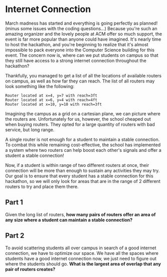 # Internet Connection

March madness has started and everything is going perfectly as planned! (minus some issues with the coding questions...) Because you're such an amazing organizer and the lovely people at ACM
offer so much support, the event is far more popular than anyone could have imagined. It's nearly time to host the hackathon, and you're beginning to realize that it's almost impossible to pack
everyone into the Computer Science building for this event. The concern now is, where can we put students on campus so that they still have access to a strong internet connection throughout the hackathon?

Thankfully, you managed to get a list of all the locations of available routers on campus, as well as how far they can reach. The list of all routers may look something like the following:
```
Router located at x=4, y=7 with reach=3ft
Router located at x=6, y=4 with reach=4ft
Router located at x=10, y=10 with reach=3ft
```
Imagining the campus as a grid on a cartesian plane, we can picture where the routers are. Unfortunately for us, however, the school cheaped out when buying routers. They opted for a large
quantity of routers with bad service, but long range.

A single router is not enough for a student to maintain a stable connection. To combat this while remaining cost-effective, the school has implemented a system where two routers can help boost
each other's signals and offer a student a stable connection! 

Now, if a student is within range of two different routers at once, their connection will be more than enough to sustain any activities they may try. Our goal is to ensure that every
student has a stable connection for this hackathon, so we will only look for areas that are in the range of 2 different routers to try and place them there.

## Part 1

Given the long list of routers, **how many pairs of routers offer an area of any size where a student can maintain a stable connection?**

## Part 2

To avoid scattering students all over campus in search of a good internet connection, we have to optimize our space. We have all the spaces where students have a good internet connection now,
we just need to figure out where the students should go. **What is the largest area of overlap that any pair of routers creates?**
